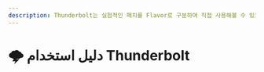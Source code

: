 ```yaml
---
description: Thunderbolt는 실험적인 패치를 Flavor로 구분하여 직접 사용해볼 수 있도록 하는 Plazma 기반 서버 플랫폼입니다.
---
```


# 🌩️ دليل استخدام Thunderbolt

